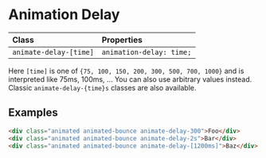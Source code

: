 # Animation Delay

| Class | Properties |
| :---- | :--------- |
| `animate-delay-[time]` | `animation-delay: time;` |

Here `[time]` is one of `{75, 100, 150, 200, 300, 500, 700, 1000}` and is interpreted like 75ms, 100ms, ... You can also use arbitrary values instead. Classic `animate-delay-{time}s` classes are also available.

## Examples

```html
<div class="animated animated-bounce animate-delay-300">Foo</div>
<div class="animated animated-bounce animate-delay-2s">Bar</div>
<div class="animated animated-bounce animate-delay-[1200ms]">Baz</div>
```

<script setup lang="ts">
import { onMounted } from 'vue'
onMounted(()=>{
document.getElementsByClassName('VPImage')[0].classList.add('animate-rubber-band','animate-count-infinite','animate-duration-1s')
})
</script>
